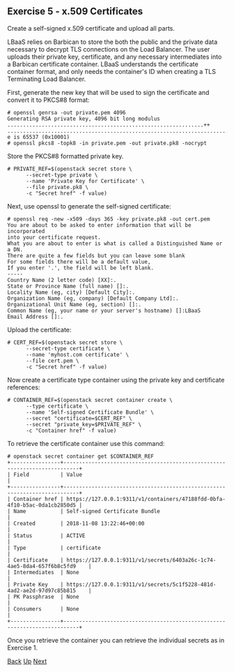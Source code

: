 ## Exercise 5 - x.509 Certificates
Create a self-signed x.509 certificate and upload all parts.

LBaaS relies on Barbican to store the both the public and the private data necessary to decrypt TLS connections on the Load Balancer. The user uploads their private key, certificate, and any necessary intermediates into a Barbican certificate container. LBaaS understands the certificate container format, and only needs the container's ID when creating a TLS Terminating Load Balancer.

First, generate the new key that will be used to sign the certificate and convert it to PKCS#8 format:

    # openssl genrsa -out private.pem 4096
    Generating RSA private key, 4096 bit long modulus
    ...............................................................++
    ................................................................................++
    e is 65537 (0x10001)
    # openssl pkcs8 -topk8 -in private.pem -out private.pk8 -nocrypt

Store the PKCS#8 formatted private key.

    # PRIVATE_REF=$(openstack secret store \
          --secret-type private \
          --name 'Private Key for Certificate' \
          --file private.pk8 \
          -c "Secret href" -f value)

Next, use openssl to generate the self-signed certificate:

    # openssl req -new -x509 -days 365 -key private.pk8 -out cert.pem
    You are about to be asked to enter information that will be incorporated
    into your certificate request.
    What you are about to enter is what is called a Distinguished Name or a DN.
    There are quite a few fields but you can leave some blank
    For some fields there will be a default value,
    If you enter '.', the field will be left blank.
    -----
    Country Name (2 letter code) [XX]:.
    State or Province Name (full name) []:.
    Locality Name (eg, city) [Default City]:.
    Organization Name (eg, company) [Default Company Ltd]:.
    Organizational Unit Name (eg, section) []:.
    Common Name (eg, your name or your server's hostname) []:LBaaS
    Email Address []:.    

Upload the certificate:

    # CERT_REF=$(openstack secret store \
          --secret-type certificate \
          --name 'myhost.com certificate' \
          --file cert.pem \
          -c "Secret href" -f value)

Now create a certificate type container using the private key and certificate references:

    # CONTAINER_REF=$(openstack secret container create \
          --type certificate \
          --name 'Self-signed Certificate Bundle' \
          --secret "certificate=$CERT_REF" \
          --secret "private_key=$PRIVATE_REF" \
          -c "Container href" -f value)

To retrieve the certificate container use this command:

    # openstack secret container get $CONTAINER_REF
    +----------------+---------------------------------------------------------------------------+
    | Field          | Value                                                                     |
    +----------------+---------------------------------------------------------------------------+
    | Container href | https://127.0.0.1:9311/v1/containers/47188fdd-0bfa-4f10-b5ac-0da1cb2850d5 |
    | Name           | Self-signed Certificate Bundle                                            |
    | Created        | 2018-11-08 13:22:46+00:00                                                 |
    | Status         | ACTIVE                                                                    |
    | Type           | certificate                                                               |
    | Certificate    | https://127.0.0.1:9311/v1/secrets/6403a26c-1c74-4ae5-8da4-657f6b8c5fd9    |
    | Intermediates  | None                                                                      |
    | Private Key    | https://127.0.0.1:9311/v1/secrets/5c1f5228-481d-4ad2-ae2d-97d97c85b815    |
    | PK Passphrase  | None                                                                      |
    | Consumers      | None                                                                      |
    +----------------+---------------------------------------------------------------------------+

Once you retrieve the container you can retrieve the individual secrets as in Exercise 1.

[Back](Exercise_04_Encrypted_Volumes.md) [Up](../README.md) [Next](Exercise_06_Image_Verification.md)
